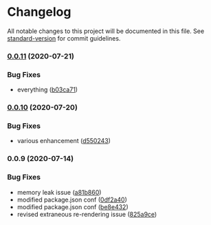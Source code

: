 # Changelog

All notable changes to this project will be documented in this file. See [standard-version](https://github.com/conventional-changelog/standard-version) for commit guidelines.

### [0.0.11](https://github.com/marvintau/poloscope/compare/v0.0.10...v0.0.11) (2020-07-21)


### Bug Fixes

* everything ([b03ca71](https://github.com/marvintau/poloscope/commit/b03ca7124b425e4296591edba5e37b70e9da8ca4))

### [0.0.10](https://github.com/marvintau/poloscope/compare/v0.0.9...v0.0.10) (2020-07-20)


### Bug Fixes

* various enhancement ([d550243](https://github.com/marvintau/poloscope/commit/d5502433fa585fdca6870adb5b66a0b49205f361))

### 0.0.9 (2020-07-14)


### Bug Fixes

* memory leak issue ([a81b860](https://github.com/marvintau/poloscope/commit/a81b8605f01fe72d1a6c633bc74d3d91a3a6fa13))
* modified package.json conf ([0df2a40](https://github.com/marvintau/poloscope/commit/0df2a409e06ad53833887509ff7114d51d10a54d))
* modified package.json conf ([be8e432](https://github.com/marvintau/poloscope/commit/be8e432638fe8617edc3c21afe08017dbf432129))
* revised extraneous re-rendering issue ([825a9ce](https://github.com/marvintau/poloscope/commit/825a9ce63eda1a6323349b7adcd52215cff63d42))
